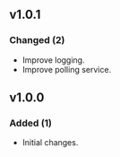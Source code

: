 ## v1.0.1

### Changed (2) 
- Improve logging.
- Improve polling service.

## v1.0.0

### Added (1)
* Initial changes.
